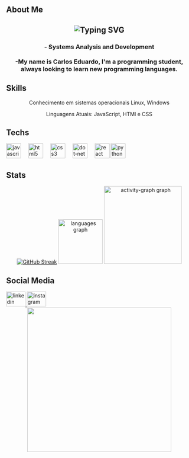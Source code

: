 <h2 align="left">About Me</h2>
<h2 align="center"<a href="https://git.io/typing-svg"><img src="https://readme-typing-svg.herokuapp.com?font=Fira+Code&duration=3000&pause=100&width=435&lines=Hello++World!;My+name+is+Carlos+Eduardo." alt="Typing SVG" /a></h2>
<h3 align="center">- Systems Analysis and Development<br><br>-My name is Carlos Eduardo, I'm a programming student, always looking to learn new programming languages.</h3>
<h2 align="left">Skills</h2>
<p align="center">Conhecimento em sistemas operacionais Linux, Windows</p>
<p align="center">Linguagens Atuais: JavaScript, HTMl e CSS</p>
<h2 align="left">Techs</h2>

<div align="left">
   <img src="https://skillicons.dev/icons?i=js" height="40" alt="javascript logo"  />
  <img width="12" />
  <img src="https://skillicons.dev/icons?i=html" height="40" alt="html5 logo"  />
  <img width="12" />
  <img src="https://skillicons.dev/icons?i=css" height="40" alt="css3 logo"  />
  <img width="12" />
  <img src="https://skillicons.dev/icons?i=dotnet" height="40" alt="dot-net logo"  />
  <img width="12" />
  <img src="https://skillicons.dev/icons?i=react" height="40" alt="react logo"  />
    <img src="https://skillicons.dev/icons?i=py" height="40" alt="python logo"  />
  <img width="12" />
</div>

<h2 align="left">Stats</h2>

<div align="center">
<a href="https://git.io/streak-stats"><img src="https://github-readme-streak-stats.herokuapp.com?user=EduardoLeao-system&theme=dracula" alt="GitHub Streak" /></a>
  <img src="https://github-readme-stats.vercel.app/api/top-langs?username=EduardoLeao-system&locale=en&hide_title=false&layout=compact&card_width=320&langs_count=5&theme=dracula&hide_border=false&order=2" height="120" alt="languages graph"  />
  <img src="https://github-readme-activity-graph.vercel.app/graph?username=EduardoLeao-system&radius=15&theme=react&area=true&order=5" height="210" alt="activity-graph graph"  />
</div>

<h2 align="left">Social Media</h2>

<div align="left">
  <a href="https://www.linkedin.com/in/carlos-eduardoleao-9b9a00237/" target="_blank">
    <img src="https://raw.githubusercontent.com/maurodesouza/profile-readme-generator/master/src/assets/icons/social/linkedin/default.svg" width="52" height="40" alt="linkedin logo"  />
  </a>
  <a href="https://www.instagram.com/eduleao1/" target="_blank">
    <img src="https://raw.githubusercontent.com/maurodesouza/profile-readme-generator/master/src/assets/icons/social/instagram/default.svg" width="52" height="40" alt="instagram logo"  />
  </a>
</div>

<div align="center">
  <img height="390" src="https://64.media.tumblr.com/3ebef054c877d03c507aa8c40149908b/6ea0a0e867ebf441-0d/s1280x1920/515b1f92b9830672a913d4f32c3f233b08bf3643.gif"  />
</div>

